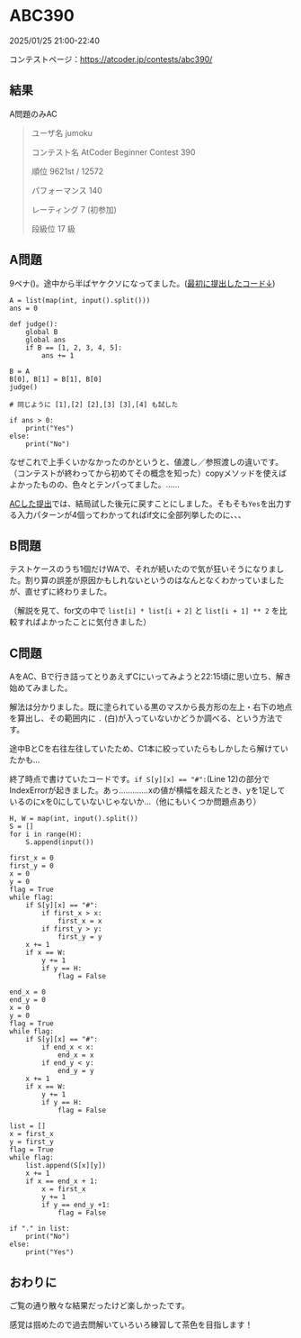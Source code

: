 # ABC390
2025/01/25 21:00-22:40

コンテストページ：https://atcoder.jp/contests/abc390/

## 結果

A問題のみAC

>ユーザ名	jumoku
>
>コンテスト名	AtCoder Beginner Contest 390
>
>順位	9621st / 12572
>
>パフォーマンス	140
>
>レーティング	7 (初参加)
>
>段級位	17 級

## A問題

9ペナ()。途中から半ばヤケクソになってました。([最初に提出したコード↓](https://atcoder.jp/contests/abc390/submissions/62043447))

```
A = list(map(int, input().split()))
ans = 0

def judge():
    global B
    global ans
    if B == [1, 2, 3, 4, 5]:
        ans += 1

B = A
B[0], B[1] = B[1], B[0]
judge()

# 同じように [1],[2] [2],[3] [3],[4] も試した

if ans > 0:
    print("Yes")
else:
    print("No")
```

なぜこれで上手くいかなかったのかというと、値渡し／参照渡しの違いです。（コンテストが終わってから初めてその概念を知った）copyメソッドを使えばよかったものの、色々とテンパってました。......

[ACした提出](https://atcoder.jp/contests/abc390/submissions/62075985)では、結局試した後元に戻すことにしました。そもそも`Yes`を出力する入力パターンが4個ってわかってればif文に全部列挙したのに、、、

## B問題

テストケースのうち1個だけWAで、それが続いたので気が狂いそうになりました。割り算の誤差が原因かもしれないというのはなんとなくわかっていましたが、直せずに終わりました。

（解説を見て、for文の中で `list[i] * list[i + 2]` と `list[i + 1] ** 2` を比較すればよかったことに気付きました）

## C問題

AをAC、Bで行き詰ってとりあえずCにいってみようと22:15頃に思い立ち、解き始めてみました。

解法は分かりました。既に塗られている黒のマスから長方形の左上・右下の地点を算出し、その範囲内に `.` (白)が入っていないかどうか調べる、という方法です。

途中BとCを右往左往していたため、C1本に絞っていたらもしかしたら解けていたかも...

終了時点で書けていたコードです。`if S[y][x] == "#":`(Line 12)の部分でIndexErrorが起きました。あっ.............xの値が横幅を超えたとき、yを1足しているのにxを0にしていないじゃないか...（他にもいくつか問題点あり）
```
H, W = map(int, input().split())
S = []
for i in range(H):
    S.append(input())

first_x = 0
first_y = 0
x = 0
y = 0
flag = True
while flag:
    if S[y][x] == "#":
        if first_x > x:
            first_x = x
        if first_y > y:
            first_y = y
    x += 1
    if x == W:
        y += 1
        if y == H:
            flag = False

end_x = 0
end_y = 0
x = 0
y = 0
flag = True
while flag:
    if S[y][x] == "#":
        if end_x < x:
            end_x = x
        if end_y < y:
            end_y = y
    x += 1
    if x == W:
        y += 1
        if y == H:
            flag = False

list = []
x = first_x
y = first_y
flag = True
while flag:
    list.append(S[x][y])
    x += 1
    if x == end_x + 1:
        x = first_x
        y += 1
        if y == end_y +1:
            flag = False

if "." in list:
    print("No")
else:
    print("Yes")
```

## おわりに

ご覧の通り散々な結果だったけど楽しかったです。

感覚は掴めたので過去問解いていろいろ練習して茶色を目指します！
